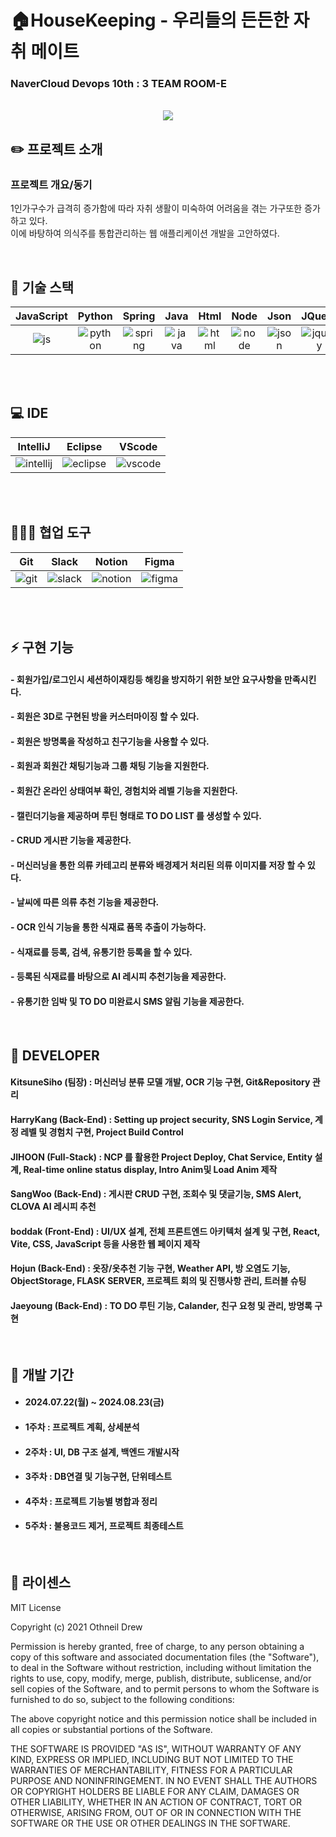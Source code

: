 # 🏠HouseKeeping - 우리들의 든든한 자취 메이트
### NaverCloud Devops 10th : 3 TEAM ROOM-E

<p align="center">
  <br>
  <img src="./readme_asset/common/housekeeping_logo.png">
  <br>
</p>

## ✏️ 프로젝트 소개

### 프로젝트 개요/동기
</p>
1인가구수가 급격히 증가함에 따라 자취 생활이 미숙하여 어려움을 겪는 가구또한 증가하고 있다.<br>
이에 바탕하여 의식주를 통합관리하는 웹 애플리케이션 개발을 고안하였다.

<p align="center">

</p>

<br>

## 🔧 기술 스택

| JavaScript |   Python  |   Spring   |     Java     |   Html   |  Node   |  Json   |   JQuery  |  MySQL  |   MongoDB  |
| :--------: |:---------:| :--------: | :----------: | :------: | :-----: | :-----: | :-------: | :-----: | :--------: |
|   ![js]    | ![python] |  ![spring] |   ![java]    | ![html]  | ![node] | ![json] | ![jquery] | ![mysql]| ![mongodb] |

<br><br>
## 💻 IDE

|   IntelliJ  |   Eclipse   |  VScode   |
| :---------: | :---------: | :-------: |
| ![intellij] |  ![eclipse] | ![vscode] |

<br><br>

## 🧑‍🤝‍🧑 협업 도구

|    Git     |    Slack   |   Notion  |   Figma   |
| :--------: | :--------: | :-------: | :-------: |
|   ![git]   |  ![slack]  | ![notion] | ![figma]  |

<br><br>

## ⚡ 구현 기능

#### - 회원가입/로그인시 세션하이재킹등 해킹을 방지하기 위한 보안 요구사항을 만족시킨다.

#### - 회원은 3D로 구현된 방을 커스터마이징 할 수 있다.

#### - 회원은 방명록을 작성하고 친구기능을 사용할 수 있다.

#### - 회원과 회원간 채팅기능과 그룹 채팅 기능을 지원한다.

#### - 회원간 온라인 상태여부 확인, 경험치와 레벨 기능을 지원한다.

#### - 캘린더기능을 제공하며 루틴 형태로 TO DO LIST 를 생성할 수 있다.

#### - CRUD 게시판 기능을 제공한다.

#### - 머신러닝을 통한 의류 카테고리 분류와 배경제거 처리된 의류 이미지를 저장 할 수 있다.

#### - 날씨에 따른 의류 추천 기능을 제공한다.

#### - OCR 인식 기능을 통한 식재료 품목 추출이 가능하다.

#### - 식재료를 등록, 검색, 유통기한 등록을 할 수 있다.

#### - 등록된 식재료를 바탕으로 AI 레시피 추천기능을 제공한다.

#### - 유통기한 임박 및 TO DO 미완료시 SMS 알림 기능을 제공한다.

<br>

## 🐼 DEVELOPER

#### KitsuneSiho (팀장) : 머신러닝 분류 모델 개발, OCR 기능 구현, Git&Repository 관리
#### HarryKang (Back-End) : Setting up project security, SNS Login Service, 계정 레벨 및 경험치 구현, Project Build Control
#### JIHOON (Full-Stack) : NCP 를 활용한 Project Deploy, Chat Service, Entity 설계, Real-time online status display, Intro Anim및 Load Anim 제작
#### SangWoo (Back-End) : 게시판 CRUD 구현, 조회수 및 댓글기능, SMS Alert, CLOVA AI 레시피 추천
#### boddak (Front-End) : UI/UX 설계, 전체 프론트엔드 아키텍처 설계 및 구현, React, Vite, CSS, JavaScript 등을 사용한 웹 페이지 제작
#### Hojun (Back-End) : 옷장/옷추천 기능 구현, Weather API, 방 오염도 기능, ObjectStorage, FLASK SERVER, 프로젝트 회의 및 진행사항 관리, 트러블 슈팅
#### Jaeyoung (Back-End) : TO DO 루틴 기능, Calander, 친구 요청 및 관리, 방명록 구현

</p>

<br>

## 📅 개발 기간 
- #### 2024.07.22(월) ~ 2024.08.23(금)

- #### 1주차 : 프로젝트 계획, 상세분석
- #### 2주차 : UI, DB 구조 설계, 백엔드 개발시작
- #### 3주차 : DB연결 및 기능구현, 단위테스트
- #### 4주차 : 프로젝트 기능별 병합과 정리
- #### 5주차 : 불용코드 제거, 프로젝트 최종테스트

<br>

## 📜 라이센스
MIT License

Copyright (c) 2021 Othneil Drew

Permission is hereby granted, free of charge, to any person obtaining a copy
of this software and associated documentation files (the "Software"), to deal
in the Software without restriction, including without limitation the rights
to use, copy, modify, merge, publish, distribute, sublicense, and/or sell
copies of the Software, and to permit persons to whom the Software is
furnished to do so, subject to the following conditions:

The above copyright notice and this permission notice shall be included in all
copies or substantial portions of the Software.

THE SOFTWARE IS PROVIDED "AS IS", WITHOUT WARRANTY OF ANY KIND, EXPRESS OR
IMPLIED, INCLUDING BUT NOT LIMITED TO THE WARRANTIES OF MERCHANTABILITY,
FITNESS FOR A PARTICULAR PURPOSE AND NONINFRINGEMENT. IN NO EVENT SHALL THE
AUTHORS OR COPYRIGHT HOLDERS BE LIABLE FOR ANY CLAIM, DAMAGES OR OTHER
LIABILITY, WHETHER IN AN ACTION OF CONTRACT, TORT OR OTHERWISE, ARISING FROM,
OUT OF OR IN CONNECTION WITH THE SOFTWARE OR THE USE OR OTHER DEALINGS IN THE
SOFTWARE.


<!-- Stack Icon Refernces -->

[js]: /readme_asset/stack/javascript.svg
[spring]: /readme_asset/stack/spring.svg
[java]: /readme_asset/stack/java.svg
[html]: /readme_asset/stack/html.svg
[node]: /readme_asset/stack/node.svg
[json]: /readme_asset/stack/json.svg
[jquery]: /readme_asset/stack/jquery.svg
[mysql]: /readme_asset/stack/mysql.svg
[mongodb]: /readme_asset/stack/mongodb.svg
[intellij]: /readme_asset/stack/intellij.svg
[eclipse]: /readme_asset/stack/eclipse.svg
[vscode]: /readme_asset/stack/vscode.svg
[git]: /readme_asset/stack/git.svg
[notion]: /readme_asset/stack/notion.svg
[figma]: /readme_asset/stack/figma.svg
[slack]: /readme_asset/stack/slack.svg
[python]: /readme_asset/stack/python.svg
